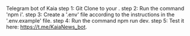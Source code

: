 Telegram bot of Kaia
step 1: Git Clone to your .
step 2: Run the command 'npm i'.
step 3: Create a '.env' file according to the instructions in the '.env.example' file.
step 4: Run the command npm run dev.
step 5: Test it here: https://t.me/KaiaNews_bot.
